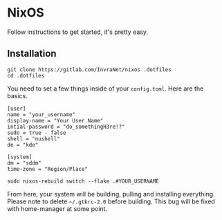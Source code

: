 # NixOS

Follow instructions to get started, it's pretty easy.

## Installation

```
git clone https://gitlab.com/InvraNet/nixos .dotfiles
cd .dotfiles
```

You need to set a few things inside of your ``config.toml``. Here are the basics.

```
[user]
name = "your_username"
display-name = "Your User Name"
intial-password = "do_somethingH3re!?"
sudo = true - false
shell = "nushell"
de = "kde"

[system]
dm = "sddm"
time-zone = "Region/Place"
```

```
sudo nixos-rebuild switch --flake .#YOUR_USERNAME
```

From here, your system will be building, pulling and installing everything.
Please note to delete ``~/.gtkrc-2.0`` before building.
This bug will be fixed with home-manager at some point.
